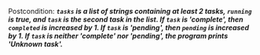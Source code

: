 Postcondition: ***`tasks` is a list of strings containing at least 2 tasks, `running` is true, and `task` is the second task in the list. If `task` is 'complete', then `completed` is increased by 1. If `task` is 'pending', then `pending` is increased by 1. If `task` is neither 'complete' nor 'pending', the program prints 'Unknown task'.***